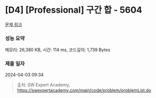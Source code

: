 # [D4] [Professional] 구간 합 - 5604 

[문제 링크](https://swexpertacademy.com/main/code/problem/problemDetail.do?contestProbId=AWXGGNB6cnEDFAUo) 

### 성능 요약

메모리: 26,380 KB, 시간: 114 ms, 코드길이: 1,739 Bytes

### 제출 일자

2024-04-03 09:34



> 출처: SW Expert Academy, https://swexpertacademy.com/main/code/problem/problemList.do